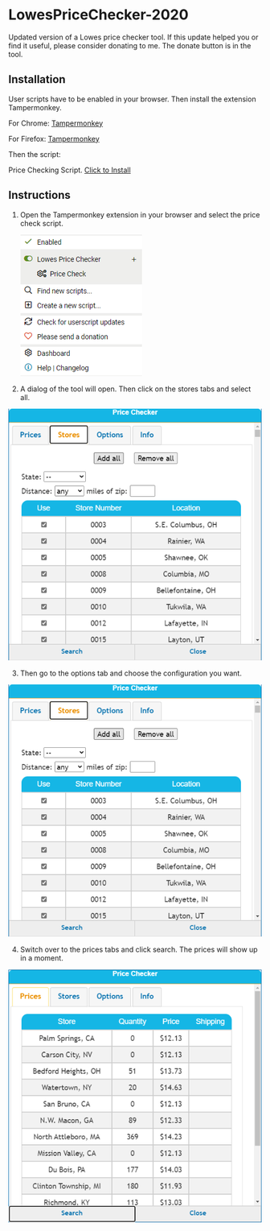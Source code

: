 # LowesPriceChecker-2020

Updated version of a Lowes price checker tool. If this update helped you or find it useful, please consider donating to me. The donate button is in the tool.

## Installation

User scripts have to be enabled in your browser. Then install the extension Tampermonkey.

  For Chrome:   [Tampermonkey](https://www.tampermonkey.net/?ext=dhdg&browser=chrome)

  For Firefox:  [Tampermonkey](https://www.tampermonkey.net/?ext=dhdg&browser=firefox)

Then the script:

  Price Checking Script. [Click to Install](https://github.com/JamoDevOne/LowesPriceChecker2020/raw/master/PriceChecker2020.user.js)
  
## Instructions

1. Open the Tampermonkey extension in your browser and select the price check script.

    ![](instructions/step1.png)
    
2. A dialog of the tool will open. Then click on the stores tabs and select all.
  
  ![](instructions/step2.png)
  
3. Then go to the options tab and choose the configuration you want.

  ![](instructions/step2.png)

4. Switch over to the prices tabs and click search. The prices will show up in a moment.

  ![](instructions/step4.png)
  


  


